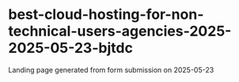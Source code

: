 # best-cloud-hosting-for-non-technical-users-agencies-2025-2025-05-23-bjtdc
Landing page generated from form submission on 2025-05-23
